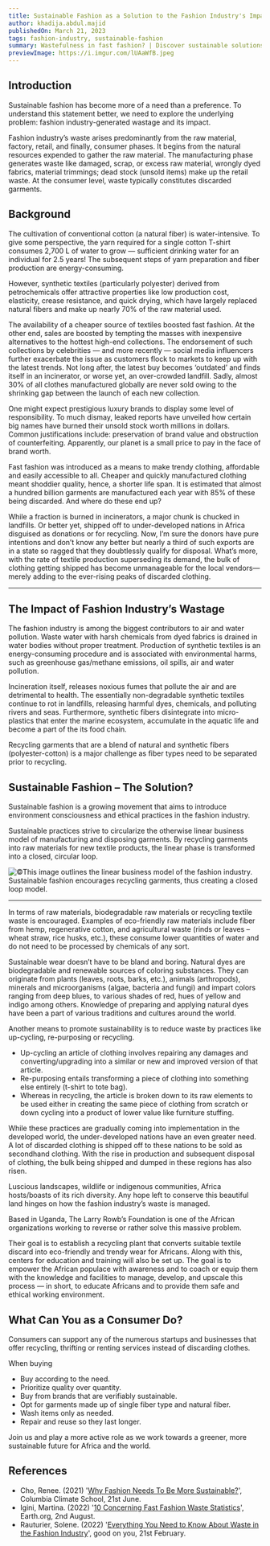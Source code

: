 ```yaml
---
title: Sustainable Fashion as a Solution to the Fashion Industry's Impact on Wastefulness
author: khadija.abdul.majid
publishedOn: March 21, 2023
tags: fashion-industry, sustainable-fashion
summary: Wastefulness in fast fashion? | Discover sustainable solutions now.
previewImage: https://i.imgur.com/lUAaWfB.jpeg
---
```


## Introduction

Sustainable fashion has become more of a need than a preference. To understand this statement better, we need to explore the underlying problem: fashion industry-generated wastage and its impact.

Fashion industry’s waste arises predominantly from the raw material, factory, retail, and finally, consumer phases. It begins from the natural resources expended to gather the raw material. The manufacturing phase generates waste like damaged, scrap, or excess raw material, wrongly dyed fabrics, material trimmings; dead stock (unsold items) make up the retail waste. At the consumer level, waste typically constitutes discarded garments.

## Background

The cultivation of conventional cotton (a natural fiber) is water-intensive. To give some perspective, the yarn required for a single cotton T-shirt consumes 2,700 L of water to grow — sufficient drinking water for an individual for 2.5 years! The subsequent steps of yarn preparation and fiber production are energy-consuming.

However, synthetic textiles (particularly polyester) derived from petrochemicals offer attractive properties like low production cost, elasticity, crease resistance, and quick drying, which have largely replaced natural fibers and make up nearly 70% of the raw material used.

The availability of a cheaper source of textiles boosted fast fashion. At the other end, sales are boosted by tempting the masses with inexpensive alternatives to the hottest high-end collections. The endorsement of such collections by celebrities — and more recently — social media influencers further exacerbate the issue as customers flock to markets to keep up with the latest trends. Not long after, the latest buy becomes ‘outdated’ and finds itself in an incinerator, or worse yet, an over-crowded landfill. Sadly, almost 30% of all clothes manufactured globally are never sold owing to the shrinking gap between the launch of each new collection.

One might expect prestigious luxury brands to display some level of responsibility. To much dismay, leaked reports have unveiled how certain big names have burned their unsold stock worth millions in dollars. Common justifications include: preservation of brand value and obstruction of counterfeiting. Apparently, our planet is a small price to pay in the face of brand worth.

Fast fashion was introduced as a means to make trendy clothing, affordable and easily accessible to all. Cheaper and quickly manufactured clothing meant shoddier quality, hence, a shorter life span. It is estimated that almost a hundred billion garments are manufactured each year with 85% of these being discarded. And where do these end up?

While a fraction is burned in incinerators, a major chunk is chucked in landfills. Or better yet, shipped off to under-developed nations in Africa disguised as donations or for recycling. Now, I’m sure the donors have pure intentions and don’t know any better but nearly a third of such exports are in a state so ragged that they doubtlessly qualify for disposal. What’s more, with the rate of textile production superseding its demand, the bulk of clothing getting shipped has become unmanageable for the local vendors— merely adding to the ever-rising peaks of discarded clothing.

---

## The Impact of Fashion Industry’s Wastage

The fashion industry is among the biggest contributors to air and water pollution. Waste water with harsh chemicals from dyed fabrics is drained in water bodies without proper treatment. Production of synthetic textiles is an energy-consuming procedure and is associated with environmental harms, such as greenhouse gas/methane emissions, oil spills, air and water pollution.

Incineration itself, releases noxious fumes that pollute the air and are detrimental to health. The essentially non-degradable synthetic textiles continue to rot in landfills, releasing harmful dyes, chemicals, and polluting rivers and seas. Furthermore, synthetic fibers disintegrate into micro-plastics that enter the marine ecosystem, accumulate in the aquatic life and become a part of the its food chain.

Recycling garments that are a blend of natural and synthetic fibers (polyester-cotton) is a major challenge as fiber types need to be separated prior to recycling.

## Sustainable Fashion – The Solution?

Sustainable fashion is a growing movement that aims to introduce environment consciousness and ethical practices in the fashion industry.

Sustainable practices strive to circularize the otherwise linear business model of manufacturing and disposing garments. By recycling garments into raw materials for new textile products, the linear phase is transformed into a closed, circular loop.

![©This image outlines the linear business model of the fashion industry. Sustainable fashion encourages recycling garments, thus creating a closed loop model.](https://i.imgur.com/lUAaWfB.jpeg)

---

In terms of raw materials, biodegradable raw materials or recycling textile waste is encouraged. Examples of eco-friendly raw materials include fiber from hemp, regenerative cotton, and agricultural waste (rinds or leaves – wheat straw, rice husks, etc.), these consume lower quantities of water and do not need to be processed by chemicals of any sort.

Sustainable wear doesn’t have to be bland and boring. Natural dyes are biodegradable and renewable sources of coloring substances. They can originate from plants (leaves, roots, barks, etc.), animals (arthropods), minerals and microorganisms (algae, bacteria and fungi) and impart colors ranging from deep blues, to various shades of red, hues of yellow and indigo among others. Knowledge of preparing and applying natural dyes have been a part of various traditions and cultures around the world.

Another means to promote sustainability is to reduce waste by practices like up-cycling, re-purposing or recycling.

-   Up-cycling an article of clothing involves repairing any damages and converting/upgrading into a similar or new and improved version of that article.
-   Re-purposing entails transforming a piece of clothing into something else entirely (t-shirt to tote bag).
-   Whereas in recycling, the article is broken down to its raw elements to be used either in creating the same piece of clothing from scratch or down cycling into a product of lower value like furniture stuffing.

While these practices are gradually coming into implementation in the developed world, the under-developed nations have an even greater need. A lot of discarded clothing is shipped off to these nations to be sold as secondhand clothing. With the rise in production and subsequent disposal of clothing, the bulk being shipped and dumped in these regions has also risen.

Luscious landscapes, wildlife or indigenous communities, Africa hosts/boasts of its rich diversity. Any hope left to conserve this beautiful land hinges on how the fashion industry’s waste is managed.

Based in Uganda, The Larry Rowb’s Foundation is one of the African organizations working to reverse or rather solve this massive problem.

Their goal is to establish a recycling plant that converts suitable textile discard into eco-friendly and trendy wear for Africans. Along with this, centers for education and training will also be set up. The goal is to empower the African populace with awareness and to coach or equip them with the knowledge and facilities to manage, develop, and upscale this process — in short, to educate Africans and to provide them safe and ethical working environment.

## What Can You as a Consumer Do?

Consumers can support any of the numerous startups and businesses that offer recycling, thrifting or renting services instead of discarding clothes.

When buying

-   Buy according to the need.
-   Prioritize quality over quantity.
-   Buy from brands that are verifiably sustainable.
-   Opt for garments made up of single fiber type and natural fiber.
-   Wash items only as needed.
-   Repair and reuse so they last longer.

Join us and play a more active role as we work towards a greener, more sustainable future for Africa and the world.

## References

-   Cho, Renee. (2021) '[Why Fashion Needs To Be More Sustainable?](https://news.climate.columbia.edu/2021/06/10/why-fashion-needs-to-be-more-sustainable/)', Columbia Climate School, 21st June.
-   Igini, Martina. (2022) '[10 Concerning Fast Fashion Waste Statistics](https://earth.org/statistics-about-fast-fashion-waste/)', Earth.org, 2nd August.
-   Rauturier, Solene. (2022) '[Everything You Need to Know About Waste in the Fashion Industry](https://goodonyou.eco/waste-luxury-fashion/)', good on you, 21st February.
